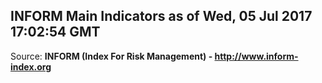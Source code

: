 ## INFORM Main Indicators as of Wed, 05 Jul 2017 17:02:54 GMT

Source: **INFORM (Index For Risk Management) - http://www.inform-index.org**